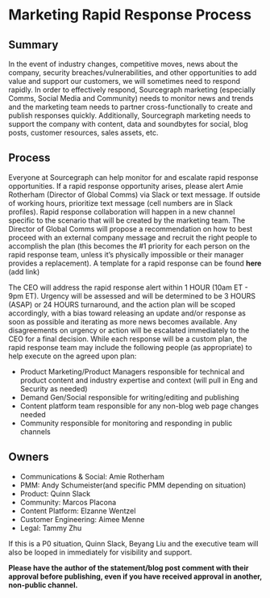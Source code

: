 # Marketing Rapid Response Process

## Summary

In the event of industry changes, competitive moves, news about the company, security breaches/vulnerabilities, and other opportunities to add value and support our customers, we will sometimes need to respond rapidly. In order to effectively respond, Sourcegraph marketing (especially Comms, Social Media and Community) needs to monitor news and trends and the marketing team needs to partner cross-functionally to create and publish responses quickly. Additionally, Sourcegraph marketing needs to support the company with content, data and soundbytes for social, blog posts, customer resources, sales assets, etc.

## Process

Everyone at Sourcegraph can help monitor for and escalate rapid response opportunities. If a rapid response opportunity arises, please alert Amie Rotherham (Director of Global Comms) via Slack or text message. If outside of working hours, prioritize text message (cell numbers are in Slack profiles). Rapid response collaboration will happen in a new channel specific to the scenario that will be created by the marketing team. The Director of Global Comms will propose a recommendation on how to best proceed with an external company message and recruit the right people to accomplish the plan (this becomes the #1 priority for each person on the rapid response team, unless it’s physically impossible or their manager provides a replacement). A template for a rapid response can be found **here** (add link)

The CEO will address the rapid response alert within 1 HOUR (10am ET - 9pm ET). Urgency will be assessed and will be determined to be 3 HOURS (ASAP) or 24 HOURS turnaround, and the action plan will be scoped accordingly, with a bias toward releasing an update and/or response as soon as possible and iterating as more news becomes available. Any disagreements on urgency or action will be escalated immediately to the CEO for a final decision.
While each response will be a custom plan, the rapid response team may include the following people (as appropriate) to help execute on the agreed upon plan:

- Product Marketing/Product Managers responsible for technical and product content and industry expertise and context (will pull in Eng and Security as needed)
- Demand Gen/Social responsible for writing/editing and publishing
- Content platform team responsible for any non-blog web page changes needed
- Community responsible for monitoring and responding in public channels

## Owners

- Communications & Social: Amie Rotherham
- PMM: Andy Schumeister(and specific PMM depending on situation)
- Product: Quinn Slack
- Community: Marcos Placona
- Content Platform: Elzanne Wentzel
- Customer Engineering: Aimee Menne
- Legal: Tammy Zhu

If this is a P0 situation, Quinn Slack, Beyang Liu and the executive team will also be looped in immediately for visibility and support.

**Please have the author of the statement/blog post comment with their approval before publishing, even if you have received approval in another, non-public channel.**
